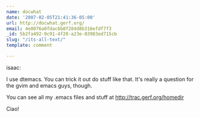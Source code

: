 ```yaml
---
name: docwhat
date: '2007-02-05T21:41:36-05:00'
url: http://docwhat.gerf.org/
email: 4e8076a0fdac6b8f284d8b316efdf7f3
_id: 5b2fa492-9c91-4f20-a23e-03983ed715cb
slug: "/its-all-text/"
template: comment

---
```


isaac:

I use dtemacs.  You can trick it out do stuff like that.  It's really a question for the gvim and emacs guys, though.

You can see all my .emacs files and stuff at http://trac.gerf.org/homedir

Ciao!
